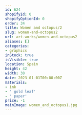 ```yaml
---
id: 624
shopifyId: 0
shopifyOptionId: 0
order: 34
title: Women and octopus/2
slug: women-and-octopus2
url: art-works/women-and-octopus2
aliases: []
categories:
- graphics
inStock: true
isVisible: true
location: Spain
height: 42
width: 30
date: 2023-01-01T00:00:00Z
materials:
- ink
- ' gold leaf'
- ' paper'
price: -1
mainImage: women_and_octopus1.jpg
---
```

